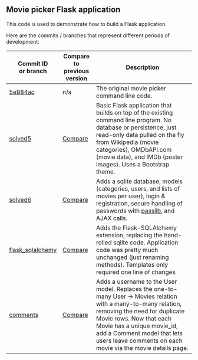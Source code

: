 ## Movie picker Flask application

This code is used to demonstrate how to build a Flask application.

Here are the commits / branches that represent different periods of development:

| Commit ID<br>or branch | Compare to<br>previous version | Description |
| --- | --- | --- |
| [5e984ac](https://github.com/lost-theory/moviepicker/blob/5e984ac/movies.py) | n/a | The original movie picker command line code. |
| [solved5](https://github.com/lost-theory/moviepicker/tree/solved5) | [Compare](https://github.com/lost-theory/moviepicker/compare/5e984ac...solved5?diff=split) | Basic Flask application that builds on top of the existing command line program. No database or persistence, just read-only data pulled on the fly from Wikipedia (movie categories), OMDbAPI.com (movie data), and IMDb (poster images). Uses a Bootstrap theme. |
| [solved6](https://github.com/lost-theory/moviepicker/tree/solved6) | [Compare](https://github.com/lost-theory/moviepicker/compare/solved5...solved6?diff=split) | Adds a sqlite database, models (categories, users, and lists of movies per user), login & registration, secure handling of passwords with [passlib](https://pythonhosted.org/passlib/), and AJAX calls. |
| [flask_sqlalchemy](https://github.com/lost-theory/moviepicker/tree/flask_sqlalchemy) | [Compare](https://github.com/lost-theory/moviepicker/compare/solved6...flask_sqlalchemy?diff=split) | Adds the Flask-SQLAlchemy extension, replacing the hand-rolled sqlite code. Application code was pretty much unchanged (just renaming methods). Templates only required one line of changes |
| [comments](https://github.com/lost-theory/moviepicker/tree/comments) | [Compare](https://github.com/lost-theory/moviepicker/compare/flask_sqlalchemy...comments?diff=split) | Adds a username to the User model. Replaces the one-to-many User -> Movies relation with a many-to-many relation, removing the need for duplicate Movie rows. Now that each Movie has a unique movie_id, add a Comment model that lets users leave comments on each movie via the movie details page. |
